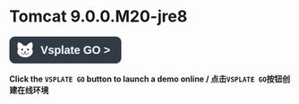 # Tomcat 9.0.0.M20-jre8

<a href="https://www.vsplate.com/?docker-compose=https://github.com/vsplate/dcenvs/tomcat/9.0.0.M20-jre8"><img alt="VSPLATE GO" src="https://raw.githubusercontent.com/vsplate/images/master/vsgo_btn.png" width="200px"></a>

**Click the `VSPLATE GO` button to launch a demo online / 点击`VSPLATE GO`按钮创建在线环境**